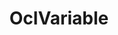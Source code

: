 ---
title: OclVariable
position:
type: Class
parameters:
returns:
methods: 
  
  - 
    name: get(id) or var.id
    parameters:
      - 
        name: id
        type: char
        content: Name of the state variable
    returns: 
      - 
        type: OclVariable
        content: the sub-variable of the given variable.
    content: "Gets a sub-variable of a variable. You can use the shorthand notation with the dot operator, e.g.: solution.states.x"
  
  - 
    name: set(value) or var = value
    parameters:
      - 
        name: value
        type: numeric
        content: "The value to be set. The value either has to be of the same dimension as the variable or if possible it will be repeated in some dimensions to fit the variable. Scalar values will be set to all entries of the variable. You can use the shorthand notation, e.g. initialGuess.states.x = [1,2,3]"
    returns: 
    content: Sets a value to the variable.

  - 
    name: slice(dim1, dim2, dim3) or var(dim1, dim2, dim3)
    parameters:
      - 
        name: dim1, dim2, dim3
        type: int or char
        content: "indizes for the first, second, and third dimension. The indizes can be integer arrays or one of: 'all', ':', 'end'."
    returns: 
      - 
        type: OclVariable
        content: the sliced variable.
    return:
    content: "Gets a slice of a variable. You can use the shorthand notation e.g.: x = var(1:10,1,:)"

  - 
    name: value()
    parameters:
    returns: 
    - 
      type: numeric or casadi.SX or casadi.MX or sym
      content: "the underlying value of the variable. The value can be either numeric (for initial guess and solution) or symbolic (in system/ocp definitions)."

content_markdown:
left_code_blocks:
right_code_blocks:
---